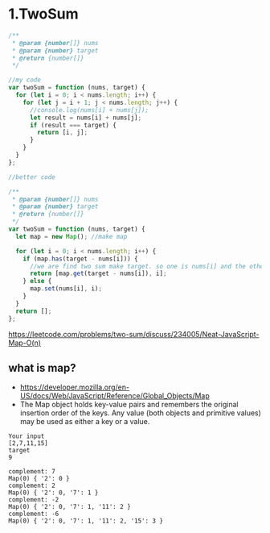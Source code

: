 # 1.TwoSum

```js
/**
 * @param {number[]} nums
 * @param {number} target
 * @return {number[]}
 */

//my code
var twoSum = function (nums, target) {
  for (let i = 0; i < nums.length; i++) {
    for (let j = i + 1; j < nums.length; j++) {
      //console.log(nums[i] + nums[j]);
      let result = nums[i] + nums[j];
      if (result === target) {
        return [i, j];
      }
    }
  }
};

//better code

/**
 * @param {number[]} nums
 * @param {number} target
 * @return {number[]}
 */
var twoSum = function (nums, target) {
  let map = new Map(); //make map

  for (let i = 0; i < nums.length; i++) {
    if (map.has(target - nums[i])) {
      //we are find two sum make target. so one is nums[i] and the other is target - nums[i]
      return [map.get(target - nums[i]), i];
    } else {
      map.set(nums[i], i);
    }
  }
  return [];
};
```

https://leetcode.com/problems/two-sum/discuss/234005/Neat-JavaScript-Map-O(n)

## what is map?

- https://developer.mozilla.org/en-US/docs/Web/JavaScript/Reference/Global_Objects/Map
- The Map object holds key-value pairs and remembers the original insertion order of the keys. Any value (both objects and primitive values) may be used as either a key or a value.

```
Your input
[2,7,11,15]
target
9
```

```
complement: 7
Map(0) { '2': 0 }
complement: 2
Map(0) { '2': 0, '7': 1 }
complement: -2
Map(0) { '2': 0, '7': 1, '11': 2 }
complement: -6
Map(0) { '2': 0, '7': 1, '11': 2, '15': 3 }
```
